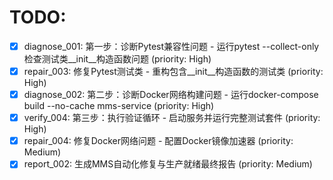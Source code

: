# TODO:

- [x] diagnose_001: 第一步：诊断Pytest兼容性问题 - 运行pytest --collect-only检查测试类__init__构造函数问题 (priority: High)
- [x] repair_003: 修复Pytest测试类 - 重构包含__init__构造函数的测试类 (priority: High)
- [x] diagnose_002: 第二步：诊断Docker网络构建问题 - 运行docker-compose build --no-cache mms-service (priority: High)
- [x] verify_004: 第三步：执行验证循环 - 启动服务并运行完整测试套件 (priority: High)
- [x] repair_004: 修复Docker网络问题 - 配置Docker镜像加速器 (priority: Medium)
- [x] report_002: 生成MMS自动化修复与生产就绪最终报告 (priority: Medium)
